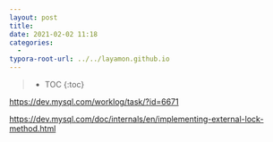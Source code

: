 ```yaml
---
layout: post
title: 
date: 2021-02-02 11:18
categories:
  -
typora-root-url: ../../layamon.github.io
---
```

> * TOC
{:toc}

https://dev.mysql.com/worklog/task/?id=6671

https://dev.mysql.com/doc/internals/en/implementing-external-lock-method.html